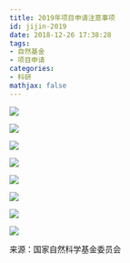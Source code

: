 ```yaml
---
title: 2019年项目申请注意事项
id: jijin-2019
date: 2018-12-26 17:38:28
tags:
- 自然基金
- 项目申请
categories:
- 科研
mathjax: false
---
```


![](https://zymin-1255632454.cos.ap-shanghai.myqcloud.com/0newblog/1545821310476.png)

<!---more--->

![](https://zymin-1255632454.cos.ap-shanghai.myqcloud.com/0newblog/1545821697526.png)

![](https://zymin-1255632454.cos.ap-shanghai.myqcloud.com/0newblog/1545821722833.png)

![](https://zymin-1255632454.cos.ap-shanghai.myqcloud.com/0newblog/1545821756488.png)

![](https://zymin-1255632454.cos.ap-shanghai.myqcloud.com/0newblog/1545821794797.png)

![](https://zymin-1255632454.cos.ap-shanghai.myqcloud.com/0newblog/1545821825784.png)

![](https://zymin-1255632454.cos.ap-shanghai.myqcloud.com/0newblog/1545821845824.png)

![](https://zymin-1255632454.cos.ap-shanghai.myqcloud.com/0newblog/1545821865817.png)



来源：国家自然科学基金委员会